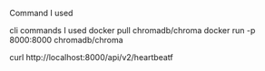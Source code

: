Command I used


cli commands I used
docker pull chromadb/chroma
docker run -p 8000:8000 chromadb/chroma

<!-- for check if the server is working -->
curl http://localhost:8000/api/v2/heartbeatf